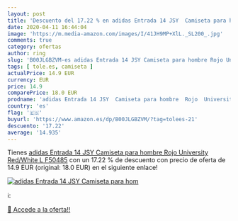 ```yaml
---
layout: post
title: 'Descuento del 17.22 % en adidas Entrada 14 JSY  Camiseta para hom'
date: 2020-04-11 16:44:04
image: 'https://m.media-amazon.com/images/I/41JH9MP+XlL._SL200_.jpg'
comments: true
category: ofertas
author: ring
slug: 'B00JLGBZVM-es adidas Entrada 14 JSY Camiseta para hombre Rojo University...'
tags: [ tole.es, camiseta ]
actualPrice: 14.9 EUR
currency: EUR
price: 14.9
comparePrice: 18.0 EUR
prodname: 'adidas Entrada 14 JSY  Camiseta para hombre  Rojo  University Red/White   L  F50485'
country: 'es'
flag: '🇪🇸'
buyurl: 'https://www.amazon.es/dp/B00JLGBZVM/?tag=tolees-21'
descuento: '17.22'
average: '14.935'
---
```


Tienes [adidas Entrada 14 JSY  Camiseta para hombre  Rojo  University Red/White   L  F50485](https://www.amazon.es/dp/B00JLGBZVM/?tag=tolees-21) con un 17.22 % de descuento con precio de oferta de 14.9 EUR (original: 18.0 EUR) en el siguiente enlace!

[![adidas Entrada 14 JSY  Camiseta para hom](https://m.media-amazon.com/images/I/41JH9MP+XlL._SL200_.jpg)](https://www.amazon.es/dp/B00JLGBZVM/?tag=tolees-21)

ℹ️:


[🛒 Accede a la oferta!!](https://www.amazon.es/dp/B00JLGBZVM/?tag=tolees-21)
